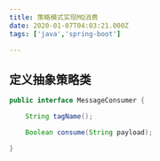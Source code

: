 ```yaml
---
title: 策略模式实现MQ消费
date: 2020-01-07T04:03:21.000Z
tags: ['java','spring-boot']

---
```



## 定义抽象策略类

```java
public interface MessageConsumer {

    String tagName();

    Boolean consume(String payload);

}
```

